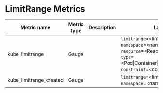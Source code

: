# LimitRange Metrics

| Metric name             | Metric type | Description | Labels/tags                                                                                                                                                                                                 | Status |
| ----------------------- | ----------- | ----------- | ----------------------------------------------------------------------------------------------------------------------------------------------------------------------------------------------------------- | ------ |
| kube_limitrange         | Gauge       |             | `limitrange`=&lt;limitrange-name&gt; <br> `namespace`=&lt;namespace&gt; <br> `resource`=&lt;ResourceName&gt; <br> `type`=&lt;Pod\|Container\|PersistentVolumeClaim&gt; <br> `constraint`=&lt;constraint&gt; | STABLE |
| kube_limitrange_created | Gauge       |             | `limitrange`=&lt;limitrange-name&gt; <br> `namespace`=&lt;namespace&gt;                                                                                                                                     | STABLE |

